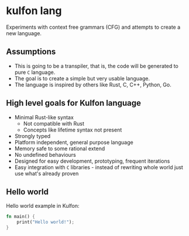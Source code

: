 # kulfon lang
Experiments with context free grammars (CFG) and attempts to create a new language.

## Assumptions
- This is going to be a transpiler, that is, the code will be generated to pure `C` language.
- The goal is to create a simple but very usable language.
- The language is inspired by others like Rust, C, C++, Python, Go.

## High level goals for Kulfon language
- Minimal Rust-like syntax
    - Not compatible with Rust
    - Concepts like lifetime syntax not present
- Strongly typed
- Platform independent, general purpose language
- Memory safe to some rational extend
- No undefined behaviours
- Designed for easy development, prototyping, frequent iterations
- Easy integration with `C` libraries - instead of rewriting whole world just use what's already proven

## Hello world
Hello world example in Kulfon:
```rust
fn main() {
    print("Hello world!");
}
```
